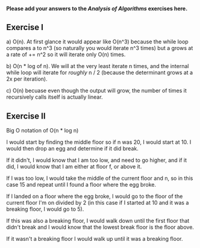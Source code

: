#### Please add your answers to the ***Analysis of  Algorithms*** exercises here.

## Exercise I

a) O(n). At first glance it would appear like O(n^3) because the while loop
compares a to n^3 (so naturally you would iterate n^3 times) but a grows at a
rate of += n^2 so it will iterate only O(n) times.


b) O(n * log of n). We will at the very least iterate n times, and the internal
while loop will iterate for _roughly_ n / 2 (because the determinant grows at a
2x per iteration).

c) O(n) becuase even though the output will grow, the number of times it
recursively calls itself is actually linear.

## Exercise II

Big O notation of O(n * log n)

I would start by finding the middle floor so if n was 20, I would start at 10. I
would then drop an egg and determine if it did break. 

If it didn't, I would know that I am too low, and need to go higher, and if it did, I would know that I am
either at floor f, or above it.

If I was too low, I would take the middle of the current floor and n, so in this
case 15 and repeat until I found a floor where the egg broke.

If I landed on a floor where the egg broke, I would go to the floor of the
current floor I'm on divided by 2 (in this case if I started at 10 and it was
a breaking floor, I would go to 5).

If this was also a breaking floor, I would walk down until the first floor that
didn't break and I would know that the lowest break floor is the floor above.

If it wasn't a breaking floor I would walk up until it was a breaking floor.
